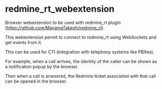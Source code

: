 # redmine_rt_webextension
Browser webextension to be used with redmine_rt plugin (https://github.com/MayamaTakeshi/redmine_rt).

This webextension permit to connect to redmine_rt using WebSockets and get events from it.

This can be used for CTI (integration with telephony systems like PBXes). 

For example, when a call arrives, the identity of the caller can be shown as a notification popup by the browser.

Then when a call is anwsered, the Redmine ticket associated with that call can be opened in the browser.



